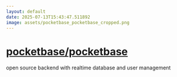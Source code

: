```yaml
---
layout: default
date: 2025-07-13T15:43:47.511892
image: assets/pocketbase_pocketbase_cropped.png
---
```


# [pocketbase/pocketbase](https://github.com/pocketbase/pocketbase)

open source backend with realtime database and user management
